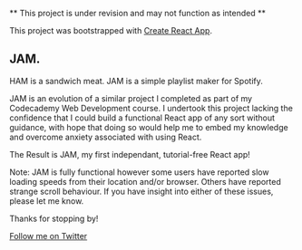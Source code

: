** This project is under revision and may not function as intended **

This project was bootstrapped with [Create React App](https://github.com/facebook/create-react-app).

## JAM.

HAM is a sandwich meat. JAM is a simple playlist maker for Spotify. 

JAM is an evolution of a similar project I completed as part of my Codecademy Web Development course. I undertook this project lacking the confidence that I could build a functional React app of any sort without guidance, with hope that doing so would help me to embed my knowledge and overcome anxiety associated with using React. 

The Result is JAM, my first independant, tutorial-free React app!

Note: JAM is fully functional however some users have reported slow loading speeds from their location and/or browser. Others have reported strange scroll behaviour. If you have insight into either of these issues, please let me know.

Thanks for stopping by!

[Follow me on Twitter](https://twitter.com/chrisandrew_dev)

